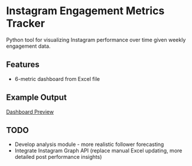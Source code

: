 # Instagram Engagement Metrics Tracker
Python tool for visualizing Instagram performance over time given weekly engagement data.

## Features 
- 6-metric dashboard from Excel file

## Example Output
 [Dashboard Preview](sampleoutput.png)
 
## TODO 
- Develop analysis module - more realistic follower forecasting
- Integrate Instagram Graph API (replace manual Excel updating, more detailed post performance insights)
